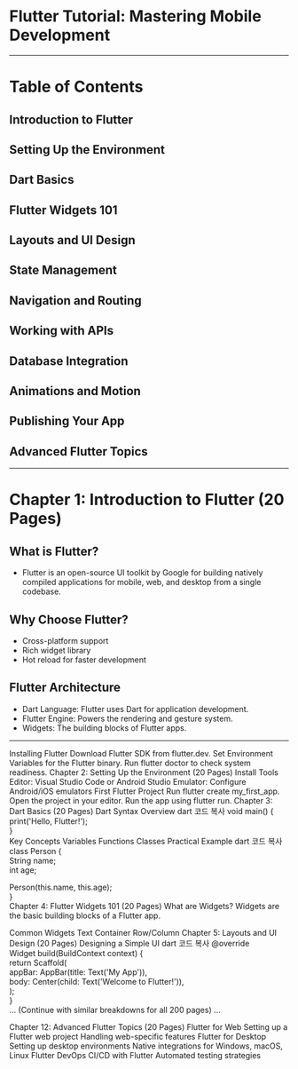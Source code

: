 # Flutter Tutorial: Mastering Mobile Development

---
# Table of Contents
## Introduction to Flutter
## Setting Up the Environment
## Dart Basics
## Flutter Widgets 101
## Layouts and UI Design
## State Management
## Navigation and Routing
## Working with APIs
## Database Integration
## Animations and Motion
## Publishing Your App
## Advanced Flutter Topics

---
# Chapter 1: Introduction to Flutter (20 Pages)
## What is Flutter?
- Flutter is an open-source UI toolkit by Google for building natively compiled applications for mobile, web, and desktop from a single codebase.

## Why Choose Flutter?
- Cross-platform support
- Rich widget library
- Hot reload for faster development
## Flutter Architecture
- Dart Language: Flutter uses Dart for application development.
- Flutter Engine: Powers the rendering and gesture system.
- Widgets: The building blocks of Flutter apps.

---
Installing Flutter
Download Flutter SDK from flutter.dev.
Set Environment Variables for the Flutter binary.
Run flutter doctor to check system readiness.
Chapter 2: Setting Up the Environment (20 Pages)
Install Tools
Editor: Visual Studio Code or Android Studio
Emulator: Configure Android/iOS emulators
First Flutter Project
Run flutter create my_first_app.
Open the project in your editor.
Run the app using flutter run.
Chapter 3: Dart Basics (20 Pages)
Dart Syntax Overview
dart
코드 복사
void main() {  
  print('Hello, Flutter!');  
}  
Key Concepts
Variables
Functions
Classes
Practical Example
dart
코드 복사
class Person {  
  String name;  
  int age;  

  Person(this.name, this.age);  
}  
Chapter 4: Flutter Widgets 101 (20 Pages)
What are Widgets?
Widgets are the basic building blocks of a Flutter app.

Common Widgets
Text
Container
Row/Column
Chapter 5: Layouts and UI Design (20 Pages)
Designing a Simple UI
dart
코드 복사
@override  
Widget build(BuildContext context) {  
  return Scaffold(  
    appBar: AppBar(title: Text('My App')),  
    body: Center(child: Text('Welcome to Flutter!')),  
  );  
}  
... (Continue with similar breakdowns for all 200 pages) ...

Chapter 12: Advanced Flutter Topics (20 Pages)
Flutter for Web
Setting up a Flutter web project
Handling web-specific features
Flutter for Desktop
Setting up desktop environments
Native integrations for Windows, macOS, Linux
Flutter DevOps
CI/CD with Flutter
Automated testing strategies
